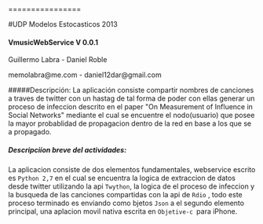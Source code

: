 ================

#UDP Modelos Estocasticos 2013 

#### VmusicWebService  V 0.0.1

<p>Guillermo Labra - Daniel Roble </p>
memolabra@me.com - daniel12dar@gmail.com

#####Descripción:
La aplicación consiste compartir nombres de canciones a traves de twitter  con un hastag de tal forma de poder con ellas generar un proceso de infeccion descrito en el paper "On Measurement of Influence in Social Networks" mediante el cual se encuentre el nodo(usuario) que posee la mayor probablidad de propagacion dentro de la red en base a los que se a propagado.
##### Descripciíon breve del actividades:
La aplicacion consiste de dos elementos fundamentales, webservice escrito es ```Python 2,7``` en el cual se encuentra la logica de extraccion de datos desde twitter utilizando la api ```Twython```, la logica de el proceso de infeccion y la busqueda de las canciones compartidas con la api de ```Rdio``` , todo este proceso terminado es enviando como bjetos  ```Json``` a el segundo elemento principal, una aplacion movil nativa escrita en ```Objetive-c ```para iPhone.
